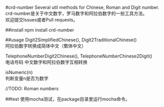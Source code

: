 #crd-number
Several util methods for Chinese, Roman and Digit number.  
crd-number是关于中文数字，罗马数字和阿拉伯数字的一些工具方法。  
欢迎提交Issues或者Pull requests。

##install
npm install crd-number

##usage
Digit2SimplifiedChinese(), Digit2TraditionalChinese()  
阿拉伯数字转换成简体中文（繁体中文）  

TelephoneNumberDigit2Chinese(), TelephoneNumberChinese2Digit()  
电话号码 中文数字和阿拉伯数字互相转换  

isNumeric(n)  
判断变量n是否为数字

//TODO: Roman numbers

##test
使用mocha测试，在package目录里运行mocha命令。